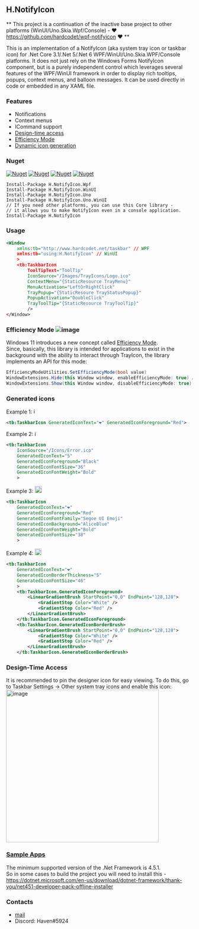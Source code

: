 ## H.NotifyIcon

** This project is a continuation of the inactive base project to 
other platforms (WinUI/Uno.Skia.Wpf/Console) - ❤️ https://github.com/hardcodet/wpf-notifyicon ❤️ **

This is an implementation of a NotifyIcon (aka system tray icon or taskbar icon)
for .Net Core 3.1/.Net 5/.Net 6 WPF/WinUI/Uno.Skia.WPF/Console platforms.
It does not just rely on the Windows Forms NotifyIcon component, 
but is a purely independent control which leverages several features of the WPF/WinUI framework 
in order to display rich tooltips, popups, context menus, and balloon messages. 
It can be used directly in code or embedded in any XAML file.

### Features

- Notifications
- Context menus
- ICommand support
- [Design-time access](#design-time-access)
- [Efficiency Mode](#efficiency-mode-)
- [Dynamic icon generation](#generated-icons)

### Nuget

[![Nuget](https://img.shields.io/nuget/dt/H.NotifyIcon.Wpf.svg?style=flat-square&label=H.NotifyIcon.Wpf)](https://www.nuget.org/packages/H.NotifyIcon.Wpf/)
[![Nuget](https://img.shields.io/nuget/dt/H.NotifyIcon.WinUI.svg?style=flat-square&label=H.NotifyIcon.WinUI)](https://www.nuget.org/packages/H.NotifyIcon.WinUI/)
[![Nuget](https://img.shields.io/nuget/dt/H.NotifyIcon.Uno.svg?style=flat-square&label=H.NotifyIcon.Uno)](https://www.nuget.org/packages/H.NotifyIcon.Uno/)
[![Nuget](https://img.shields.io/nuget/dt/H.NotifyIcon.Uno.WinUI.svg?style=flat-square&label=H.NotifyIcon.Uno.WinUI)](https://www.nuget.org/packages/H.NotifyIcon.Uno.WinUI/)

```
Install-Package H.NotifyIcon.Wpf
Install-Package H.NotifyIcon.WinUI
Install-Package H.NotifyIcon.Uno
Install-Package H.NotifyIcon.Uno.WinUI
// If you need other platforms, you can use this Core library - 
// it allows you to make NotifyIcon even in a console application.
Install-Package H.NotifyIcon
```

### Usage

```xml
<Window
    xmlns:tb="http://www.hardcodet.net/taskbar" // WPF
    xmlns:tb="using:H.NotifyIcon" // WinUI
    >
    <tb:TaskbarIcon
        ToolTipText="ToolTip"
        IconSource="/Images/TrayIcons/Logo.ico"
        ContextMenu="{StaticResource TrayMenu}"
        MenuActivation="LeftOrRightClick"
        TrayPopup="{StaticResoure TrayStatusPopup}"
        PopupActivation="DoubleClick"
        TrayToolTip="{StaticResource TrayToolTip}"
        />
</Window>
```

### Efficiency Mode ![image](https://user-images.githubusercontent.com/3002068/164691691-5baf5210-5b5e-417e-99d3-d0f19006d997.png)

Windows 11 introduces a new concept called [Efficiency Mode](https://devblogs.microsoft.com/performance-diagnostics/reduce-process-interference-with-task-manager-efficiency-mode/).  
Since, basically, this library is intended for applications to exist in the background with the ability to interact through TrayIcon,
the library implements an API for this mode:
```cs
EfficiencyModeUtilities.SetEfficiencyMode(bool value)
WindowExtensions.Hide(this Window window, enableEfficiencyMode: true) // default value
WindowExtensions.Show(this Window window, disableEfficiencyMode: true) // default value
```

### Generated icons
Example 1: <img width="15" alt="image" src="https://user-images.githubusercontent.com/3002068/163721411-1388f2b4-a039-4b4a-8114-f74bfc8835ba.png">
```xml
<tb:TaskbarIcon GeneratedIconText="❤️" GeneratedIconForeground="Red">
```
Example 2: <img width="14" alt="image" src="https://user-images.githubusercontent.com/3002068/163721399-cbfd0286-d2d4-4b40-b3f3-388c9613f535.png">
```xml
<tb:TaskbarIcon
    IconSource="/Icons/Error.ico"
    GeneratedIconText="5"
    GeneratedIconForeground="Black"
    GeneratedIconFontSize="36"
    GeneratedIconFontWeight="Bold"
    >
```
Example 3: <img width="19" alt="image" src="https://user-images.githubusercontent.com/3002068/163721367-dc6878df-3ec2-4288-b699-cf664894e1b1.png">
```xml
<tb:TaskbarIcon
    GeneratedIconText="❤️"
    GeneratedIconForeground="Red"
    GeneratedIconFontFamily="Segoe UI Emoji"
    GeneratedIconBackground="AliceBlue"
    GeneratedIconFontWeight="Bold"
    GeneratedIconFontSize="38"
    >
```
Example 4: <img width="18" alt="image" src="https://user-images.githubusercontent.com/3002068/163723782-8b135584-8b35-401e-926e-0fe0e7aa801e.png">
```xml
<tb:TaskbarIcon
    GeneratedIconText="❤️"
    GeneratedIconBorderThickness="5"
    GeneratedIconFontSize="46"
    >
    <tb:TaskbarIcon.GeneratedIconForeground>
        <LinearGradientBrush StartPoint="0,0" EndPoint="128,128">
            <GradientStop Color="White" />
            <GradientStop Color="Red" />
        </LinearGradientBrush>
    </tb:TaskbarIcon.GeneratedIconForeground>
    <tb:TaskbarIcon.GeneratedIconBorderBrush>
        <LinearGradientBrush StartPoint="0,0" EndPoint="128,128">
            <GradientStop Color="White" />
            <GradientStop Color="Red" />
        </LinearGradientBrush>
    </tb:TaskbarIcon.GeneratedIconBorderBrush>
```


### Design-Time Access
It is recommended to pin the designer icon for easy viewing. To do this, go to Taskbar Settings -> Other system tray icons and enable this icon:  
<img width="412" alt="image" src="https://user-images.githubusercontent.com/3002068/163700588-eb2ad5f2-45d0-4b6f-ad39-c66f96202cb5.png">


### [Sample Apps](https://github.com/HavenDV/H.NotifyIcon/tree/master/src/apps)
The minimum supported version of the .Net Framework is 4.5.1.  
So in some cases to build the project you will need to install this -  
https://dotnet.microsoft.com/en-us/download/dotnet-framework/thank-you/net451-developer-pack-offline-installer

### Contacts
* [mail](mailto:havendv@gmail.com)
* Discord: Haven#5924
